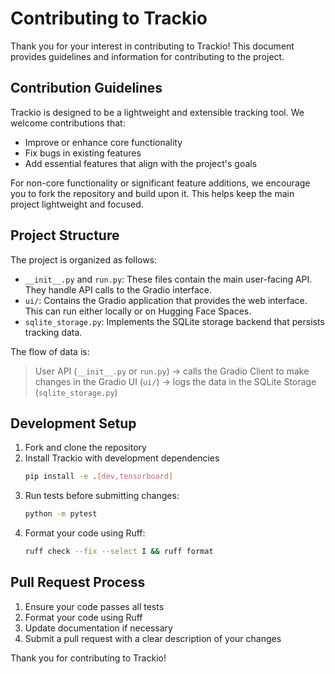 # Contributing to Trackio

Thank you for your interest in contributing to Trackio! This document provides guidelines and information for contributing to the project.

## Contribution Guidelines

Trackio is designed to be a lightweight and extensible tracking tool. We welcome contributions that:

- Improve or enhance core functionality
- Fix bugs in existing features
- Add essential features that align with the project's goals

For non-core functionality or significant feature additions, we encourage you to fork the repository and build upon it. This helps keep the main project lightweight and focused.

## Project Structure

The project is organized as follows:

- `__init__.py` and `run.py`: These files contain the main user-facing API. They handle API calls to the Gradio interface.
- `ui/`: Contains the Gradio application that provides the web interface. This can run either locally or on Hugging Face Spaces.
- `sqlite_storage.py`: Implements the SQLite storage backend that persists tracking data.

The flow of data is:

> User API (`__init__.py` or `run.py`) → calls the Gradio Client to make changes in the Gradio UI (`ui/`) → logs the data in the SQLite Storage (`sqlite_storage.py`)


## Development Setup

1. Fork and clone the repository
2. Install Trackio with development dependencies
   ```bash
   pip install -e .[dev,tensorboard]
   ```
3. Run tests before submitting changes:
   ```bash
   python -m pytest
   ```
4. Format your code using Ruff:
   ```bash
   ruff check --fix --select I && ruff format
   ```

## Pull Request Process

1. Ensure your code passes all tests
2. Format your code using Ruff
3. Update documentation if necessary
4. Submit a pull request with a clear description of your changes

Thank you for contributing to Trackio! 
